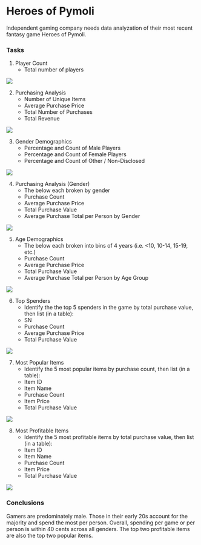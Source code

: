 # Heroes of Pymoli
 
Independent gaming company needs data analyzation of their most recent fantasy game Heroes of Pymoli. 

### Tasks
1) Player Count
    * Total number of players

![](https://github.com/staceyj118/pandas/blob/main/Images/PlayerCount.PNG?raw=true)


2) Purchasing Analysis
    * Number of Unique Items
    * Average Purchase Price
    * Total Number of Purchases
    * Total Revenue

![](https://github.com/staceyj118/pandas/blob/main/Images/PurchaseTotal.PNG?raw=true)


3) Gender Demographics 
    * Percentage and Count of Male Players
    * Percentage and Count of Female Players
    * Percentage and Count of Other / Non-Disclosed

![](https://github.com/staceyj118/pandas/blob/main/Images/GenderDemographics.PNG?raw=true)


4) Purchasing Analysis (Gender)
    * The below each broken by gender
    * Purchase Count
    * Average Purchase Price
    * Total Purchase Value
    * Average Purchase Total per Person by Gender

![](https://github.com/staceyj118/pandas/blob/main/Images/PurchaseGender.PNG?raw=true)


5) Age Demographics
    * The below each broken into bins of 4 years (i.e. &lt;10, 10-14, 15-19, etc.)
    * Purchase Count
    * Average Purchase Price
    * Total Purchase Value
    * Average Purchase Total per Person by Age Group

![](https://github.com/staceyj118/pandas/blob/main/Images/AgeDemographics.PNG?raw=true)


6) Top Spenders
    * Identify the the top 5 spenders in the game by total purchase value, then list (in a table):
    * SN
    * Purchase Count
    * Average Purchase Price
    * Total Purchase Value

![](https://github.com/staceyj118/pandas/blob/main/Images/TopSpenders.PNG?raw=true)


7) Most Popular Items
    * Identify the 5 most popular items by purchase count, then list (in a table):
    * Item ID
    * Item Name
    * Purchase Count
    * Item Price
    * Total Purchase Value

![](https://github.com/staceyj118/pandas/blob/main/Images/MostPopularItem.PNG?raw=true)


8) Most Profitable Items
    * Identify the 5 most profitable items by total purchase value, then list (in a table):
    * Item ID
    * Item Name
    * Purchase Count
    * Item Price
    * Total Purchase Value

![](https://github.com/staceyj118/pandas/blob/main/Images/MostProfitableItem.PNG?raw=true)


### Conclusions 
Gamers are predominately male. Those in their early 20s account for the majority and spend the most per person. Overall, spending per game or per person is within 40 cents across all genders. The top two profitable items are also the top two popular items. 

